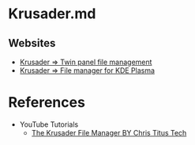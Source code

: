 # Krusader.md

## Websites

* [Krusader => Twin panel file management](https://krusader.org/)
* [Krusader => File manager for KDE Plasma](https://apps.kde.org/krusader/)

# References

* YouTube Tutorials
  * [The Krusader File Manager BY Chris Titus Tech](https://www.youtube.com/watch?v=ZGQr_o28UPQ)
  